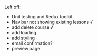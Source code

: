 Left off:

-   Unit testing and Redux toolkit
-   Nav bar not showing existing lessons √
-   add delete course √
-   add loading
-   add styling
-   email confirmation?
-   preview page
